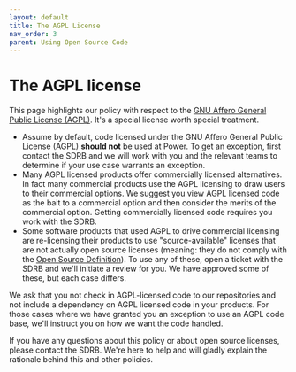 ```yaml
---
layout: default
title: The AGPL License
nav_order: 3
parent: Using Open Source Code
---
```


# The AGPL license

This page highlights our policy with respect to the [GNU Affero General Public License (AGPL)](https://www.gnu.org/licenses/agpl-3.0.en.html). It's a special license worth special treatment.

- Assume by default, code licensed under the GNU Affero General Public License (AGPL) **should not** be used at Power. To get an exception, first contact the SDRB and we will work with you and the relevant teams to determine if your use case warrants an exception.
- Many AGPL licensed products offer commercially licensed alternatives. In fact many commercial products use the AGPL licensing to draw users to their commercial options. We suggest you view AGPL licensed code as the bait to a commercial option and then consider the merits of the commercial option. Getting commercially licensed code requires you work with the SDRB.
- Some software products that used AGPL to drive commercial licensing are re-licensing their products to use "source-available" licenses that are not actually open source licenses (meaning: they do not comply with the [Open Source Definition](https://opensource.org/osd)). To use any of these, open a ticket with the SDRB and we'll initiate a review for you. We have approved some of these, but each case differs.

We ask that you not check in AGPL-licensed code to our repositories and not include a dependency on AGPL licensed code in your products. For those cases where we have granted you an exception to use an AGPL code base, we'll instruct you on how we want the code handled.

If you have any questions about this policy or about open source licenses, please contact the SDRB. We're here to help and will gladly explain the rationale behind this and other policies.
